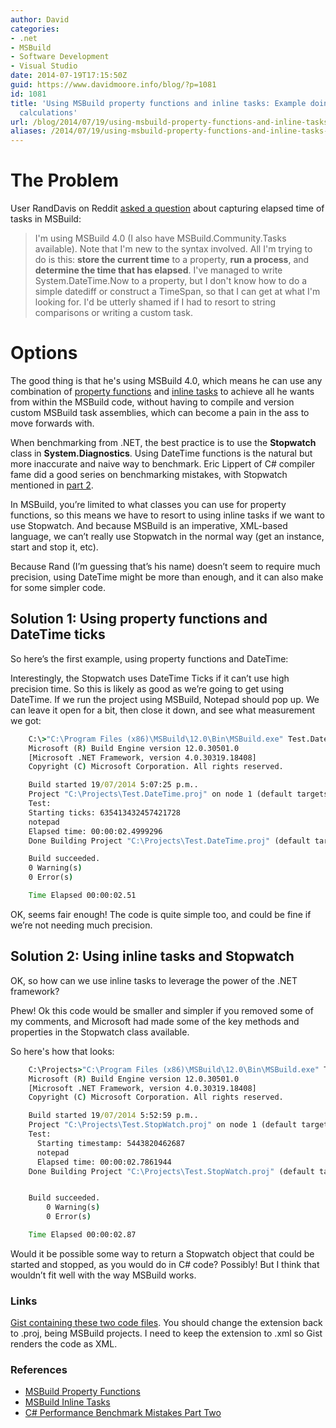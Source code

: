 ```yaml
---
author: David
categories:
- .net
- MSBuild
- Software Development
- Visual Studio
date: 2014-07-19T17:15:50Z
guid: https://www.davidmoore.info/blog/?p=1081
id: 1081
title: 'Using MSBuild property functions and inline tasks: Example doing performance
  calculations'
url: /blog/2014/07/19/using-msbuild-property-functions-and-inline-tasks-example-doing-performance-calculations/
aliases: /2014/07/19/using-msbuild-property-functions-and-inline-tasks-example-doing-performance-calculations/
---
```


# The Problem

User RandDavis on Reddit <a href="https://www.reddit.com/r/dotnet/comments/2at6q3/msbuild_elapsed_time/" target="_blank">asked a question</a> about capturing elapsed time of tasks in MSBuild:

> I'm using MSBuild 4.0 (I also have MSBuild.Community.Tasks available). Note that I'm new to the syntax involved. All I'm trying to do is this: **store the current time** to a property, **run a process**, and **determine the time that has elapsed**. I've managed to write System.DateTime.Now to a property, but I don't know how to do a simple datediff or construct a TimeSpan, so that I can get at what I'm looking for. I'd be utterly shamed if I had to resort to string comparisons or writing a custom task.

# Options

The good thing is that he's using MSBuild 4.0, which means he can use any combination of <a title="MSBuild Property Functions" href="https://msdn.microsoft.com/en-us/library/dd633440.aspx" target="_blank">property functions</a> and <a title="MSBuild Inline Tasks" href="https://msdn.microsoft.com/en-us/library/dd722601.aspx" target="_blank">inline tasks</a> to achieve all he wants from within the MSBuild code, without having to compile and version custom MSBuild task assemblies, which can become a pain in the ass to move forwards with.

When benchmarking from .NET, the best practice is to use the **Stopwatch** class in **System.Diagnostics**. Using DateTime functions is the natural but more inaccurate and naive way to benchmark. Eric Lippert of C# compiler fame did a good series on benchmarking mistakes, with Stopwatch mentioned in <a href="https://tech.pro/tutorial/1295/c-performance-benchmark-mistakes-part-two" target="_blank">part 2</a>.

In MSBuild, you’re limited to what classes you can use for property functions, so this means we have to resort to using inline tasks if we want to use Stopwatch. And because MSBuild is an imperative, XML-based language, we can’t really use Stopwatch in the normal way (get an instance, start and stop it, etc).

Because Rand (I’m guessing that’s his name) doesn’t seem to require much precision, using DateTime might be more than enough, and it can also make for some simpler code.

## Solution 1: Using property functions and DateTime ticks

So here’s the first example, using property functions and DateTime:

Interestingly, the Stopwatch uses DateTime Ticks if it can’t use high precision time. So this is likely as good as we’re going to get using DateTime. If we run the project using MSBuild, Notepad should pop up. We can leave it open for a bit, then close it down, and see what measurement we got:

```cmd
    C:\>"C:\Program Files (x86)\MSBuild\12.0\Bin\MSBuild.exe" Test.DateTime.proj
    Microsoft (R) Build Engine version 12.0.30501.0
    [Microsoft .NET Framework, version 4.0.30319.18408]
    Copyright (C) Microsoft Corporation. All rights reserved.

    Build started 19/07/2014 5:07:25 p.m..
    Project "C:\Projects\Test.DateTime.proj" on node 1 (default targets).
    Test:
    Starting ticks: 635413432457421728
    notepad
    Elapsed time: 00:00:02.4999296
    Done Building Project "C:\Projects\Test.DateTime.proj" (default targets).

    Build succeeded.
    0 Warning(s)
    0 Error(s)

    Time Elapsed 00:00:02.51
```

OK, seems fair enough! The code is quite simple too, and could be fine if we’re not needing much precision.

## Solution 2: Using inline tasks and Stopwatch

OK, so how can we use inline tasks to leverage the power of the .NET framework?

Phew! Ok this code would be smaller and simpler if you removed some of my comments, and Microsoft had made some of the key methods and properties in the Stopwatch class available.

So here's how that looks:

```cmd
    C:\Projects>"C:\Program Files (x86)\MSBuild\12.0\Bin\MSBuild.exe" Test.StopWatch.proj
    Microsoft (R) Build Engine version 12.0.30501.0
    [Microsoft .NET Framework, version 4.0.30319.18408]
    Copyright (C) Microsoft Corporation. All rights reserved.

    Build started 19/07/2014 5:52:59 p.m..
    Project "C:\Projects\Test.StopWatch.proj" on node 1 (default targets).
    Test:
      Starting timestamp: 5443820462687
      notepad
      Elapsed time: 00:00:02.7861944
    Done Building Project "C:\Projects\Test.StopWatch.proj" (default targets).


    Build succeeded.
        0 Warning(s)
        0 Error(s)

    Time Elapsed 00:00:02.87
```

Would it be possible some way to return a Stopwatch object that could be started and stopped, as you would do in C# code? Possibly! But I think that wouldn’t fit well with the way MSBuild works.

### Links

[Gist containing these two code files](https://gist.github.com/DavidMoore/3bcc180796c116f55a2b "Gist containing these two code files"). You should change the extension back to .proj, being MSBuild projects. I need to keep the extension to .xml so Gist renders the code as XML.

### References

  * [MSBuild Property Functions](https://msdn.microsoft.com/en-us/library/dd633440.aspx "MSBuild Property Functions Reference @ MSDN")
  * [MSBuild Inline Tasks](https://msdn.microsoft.com/en-us/library/dd722601.aspx "MSBuild Inline Tasks @ MSDN")
  * [C# Performance Benchmark Mistakes Part Two](https://tech.pro/tutorial/1295/c-performance-benchmark-mistakes-part-two "C# Performance Benchmark Mistakes Part Two by Epic Lippert @ Tech.pro")